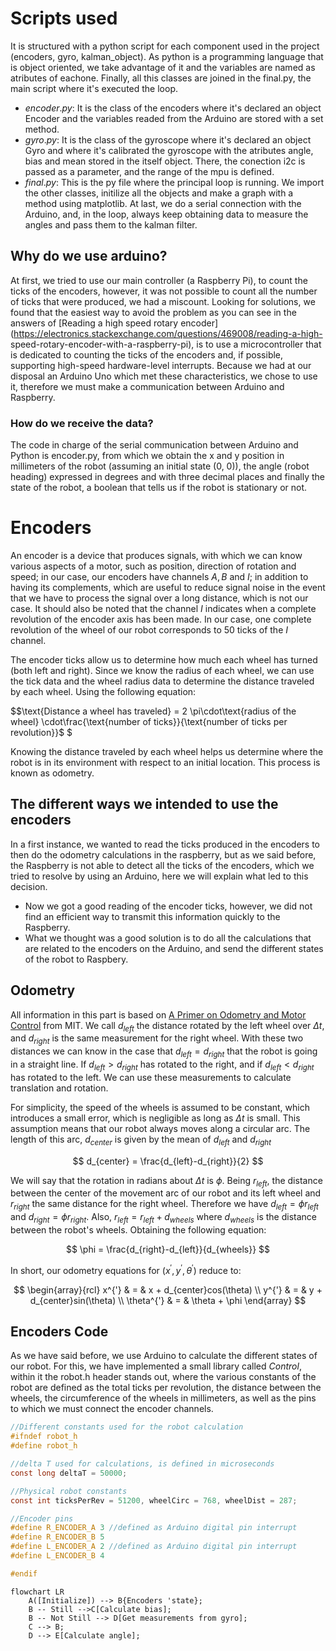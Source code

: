 # Scripts used
It is structured with a python script for each component used in the project (encoders, gyro, kalman_object). As python is a programming language that is object oriented, we take advantage of it and the variables are named as atributes of eachone. Finally, all this classes are joined in the final.py, the main script where it's executed the loop.
- $encoder.py$: It is the class of the encoders where it's declared an object Encoder and the variables readed from the Arduino are stored with a set method. 
- $gyro.py$: It is the class of the gyroscope where it's declared an object Gyro and where it's calibrated the gyroscope with the atributes angle, bias and mean stored in the itself object. There, the conection i2c is passed as a parameter, and the range of the mpu is defined.
- $final.py$: This is the py file where the principal loop is running. We import the other classes, initilize all the objects and make a graph with a method using matplotlib. At last, we do a serial connection with the Arduino, and, in the loop, always keep obtaining data to measure the angles and pass them to the kalman filter.

## Why do we use arduino? 
At first, we tried to use our main controller (a Raspberry Pi), to count the ticks of the encoders, however, it was not possible to count all the number of ticks that were produced, we had a miscount. Looking for solutions, we found that the easiest way to avoid the problem as you can see in the answers of [Reading a high speed rotary encoder](https://electronics.stackexchange.com/questions/469008/reading-a-high- speed-rotary-encoder-with-a-raspberry-pi), is to use a microcontroller that is dedicated to counting the ticks of the encoders and, if possible, supporting high-speed hardware-level interrupts. Because we had at our disposal an Arduino Uno which met these characteristics, we chose to use it, therefore we must make a communication between Arduino and Raspberry.

### How do we receive the data?
The code in charge of the serial communication between Arduino and Python is encoder.py, from which we obtain the x and y position in millimeters of the robot (assuming an initial state (0, 0)), the angle (robot heading) expressed in degrees and with three decimal places and finally the state of the robot, a boolean that tells us if the robot is stationary or not.

# Encoders
An encoder is a device that produces signals, with which we can know various aspects of a motor, such as position, direction of rotation and speed; in our case, our encoders have channels $A, B$ and $I$; in addition to having its complements, which are useful to reduce signal noise in the event that we have to process the signal over a long distance, which is not our case. It should also be noted that the channel $I$ indicates when a complete revolution of the encoder axis has been made. In our case, one complete revolution of the wheel of our robot corresponds to 50 ticks of the $I$ channel.

The encoder ticks allow us to determine how much each wheel has turned (both left and right). Since we know the radius of each wheel, we can use the tick data and the wheel radius data to determine the distance traveled by each wheel. Using the following equation:

$$\text{Distance a wheel has traveled} = 2 \pi\cdot\text{radius of the wheel} \cdot\frac{\text{number of ticks}}{\text{number of ticks per revolution}}$ $

Knowing the distance traveled by each wheel helps us determine where the robot is in its environment with respect to an initial location. This process is known as odometry.

## The different ways we intended to use the encoders
In a first instance, we wanted to read the ticks produced in the encoders to then do the odometry calculations in the raspberry, but as we said before, the Raspberry is not able to detect all the ticks of the encoders, which we tried to resolve by using an Arduino, here we will explain what led to this decision.
- Now we got a good reading of the encoder ticks, however, we did not find an efficient way to transmit this information quickly to the Raspberry.
- What we thought was a good solution is to do all the calculations that are related to the encoders on the Arduino, and send the different states of the robot to Raspbery.


## Odometry 
All information in this part is based on [A Primer on Odometry and Motor Control](https://ocw.mit.edu/courses/6-186-mobile-autonomous-systems-laboratory-january-iap-2005/resources/odomtutorial/) from MIT. We call $d_{left}$ the distance rotated by the left wheel over $\Delta t$, and $d_{right}$ is the same measurement for the right wheel. With these two distances we can know in the case that $d_{left}=d_{right}$ that the robot is going in a straight line. If $d_{left}\gt d_{right}$ has rotated to the right, and if $d_{left}\lt d_{right}$ has rotated to the left. We can use these measurements to calculate translation and rotation. 

For simplicity, the speed of the wheels is assumed to be constant, which introduces a small error, which is negligible as long as $\Delta t$ is small. This assumption means that our robot always moves along a circular arc. The length of this arc, $d_{center}$ is given by the mean of $d_{left}$ and $d_{right}$

$$ d_{center} = \frac{d_{left}-d_{right}}{2} $$

We will say that the rotation in radians about $\Delta t$ is $\phi$. Being $r_{left}$, the distance between the center of the movement arc of our robot and its left wheel and $r_{right}$ the same distance for the right wheel. Therefore we have $d_{left} = \phi{ r_{left} }$ and $d_{right} = \phi{ r_{right} }$. Also, $r_{left} = r_{left} + d_{wheels}$ where $d_{wheels}$ is the distance between the robot's wheels. Obtaining the following equation:

$$ \phi = \frac{d_{right}-d_{left}}{d_{wheels}} $$

In short, our odometry equations for $(x^{'}, y^{'}, \theta^{'})$ reduce to:

$$ \begin{array}{rcl}
x^{'} & = & x + d_{center}cos(\theta) \\
y^{'} & = & y + d_{center}sin(\theta) \\
\theta^{'} & = &  \theta + \phi
\end{array} $$



## Encoders Code

As we have said before, we use Arduino to calculate the different states of our robot. For this, we have implemented a small library called *Control*, within it the robot.h header stands out, where the various constants of the robot are defined as the total ticks per revolution, the distance between the wheels, the circumference of the wheels in millimeters, as well as the pins to which we must connect the encoder channels.

```c
//Different constants used for the robot calculation
#ifndef robot_h
#define robot_h

//delta T used for calculations, is defined in microseconds
const long deltaT = 50000;

//Physical robot constants
const int ticksPerRev = 51200, wheelCirc = 768, wheelDist = 287;

//Encoder pins
#define R_ENCODER_A 3 //defined as Arduino digital pin interrupt
#define R_ENCODER_B 5
#define L_ENCODER_A 2 //defined as Arduino digital pin interrupt
#define L_ENCODER_B 4

#endif
```

```mermaid
flowchart LR
    A([Initialize]) --> B{Encoders 'state};
    B -- Still -->C[Calculate bias];
    B -- Not Still --> D[Get measurements from gyro];
    C --> B;
    D --> E[Calculate angle];
```

